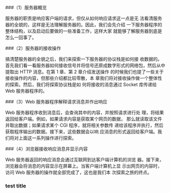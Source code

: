###（1）服务器概览

 服务器的职责是响应客户端的请求，但仅从如何响应请求这一点是无 法看清服务器的全貌的，这样是无法理解服务器的。因此，我们会先介绍 一下服务器程序的整体结构，以及启动后要做的一些准备工作，这样大家 就能够了解服务器到底是怎么一回事了。 

###（2）服务器的接收操作

 搞清楚服务器的全貌之后，我们来探索一下服务器的协议栈是如何接 收数据的。首先我们看一看服务器如何接收信号并将信号还原成数字形式的网络包，然后从中提取出 HTTP 消息。在第 1 章、第 2 章介绍发送操作 的时候我们也提了一些关于接收操作的内容，但那些介绍都比较零散，本 章我们将对接收操作做一个整体性的探索。然后，我们将探索协议栈是如 何将接收的消息通过 Socket 库传递给 Web 服务器程序的。 

###（3）Web 服务器程序解释请求消息并作出响应

 Web 服务器程序收到消息后，会查询其中的内容，并按照请求进行处 理，将结果返回给客户端。例如，如果请求内容是获取某个网页的数据， 那么就读取该文件并取出数据；如果请求某个 CGI 程序，就将相关参数传 递给该程序并执行，然后获取程序输出的数据。接下来，这些数据会以响 应消息的形式返回给客户端。我们将对上面这一系列操作进行探索。 

###（4）浏览器接收响应消息并显示内容

 Web 服务器返回的响应消息会通过互联网到达客户端计算机的浏览 器。接下来，浏览器会将消息的内容显示在屏幕上。当客户端计算机上显 示出网页的内容时，访问 Web 服务器的操作就全部完成了，这也是我们本 次探索之旅的终点。


### test title
